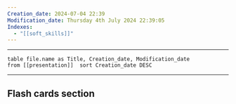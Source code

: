 ```yaml
---
Creation_date: 2024-07-04 22:39
Modification_date: Thursday 4th July 2024 22:39:05
Indexes:
  - "[[soft_skills]]"
---
```


----


```dataview
table file.name as Title, Creation_date, Modification_date
from [[presentation]]  sort Creation_date DESC
```























---
## Flash cards section
